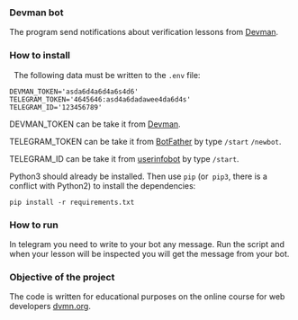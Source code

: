 ### Devman bot

The program send notifications about verification lessons from [Devman](https://devman.org/).

### How to install
 
The following data must be written to the `.env` file:
```text
DEVMAN_TOKEN='asda6d4a6d4a6s4d6' 
TELEGRAM_TOKEN='4645646:asd4a6dadawee4da6d4s'
TELEGRAM_ID='123456789'
```
DEVMAN_TOKEN can be take it from [Devman](https://dvmn.org/api/docs/).

TELEGRAM_TOKEN can be take it from [BotFather](https://telegram.me/BotFather) by type `/start`
`/newbot`.

TELEGRAM_ID can be take it from [userinfobot](https://telegram.me/userinfobot) by type `/start`.

Python3 should already be installed.
Then use `pip` (or` pip3`, there is a conflict with Python2) to install the dependencies:
```
pip install -r requirements.txt
```

### How to run

In telegram you need to write to your bot any message.
Run the script and when your lesson will be inspected you will get the message from your bot.

### Objective of the project

The code is written for educational purposes on the online course for web developers [dvmn.org](https://dvmn.org/).